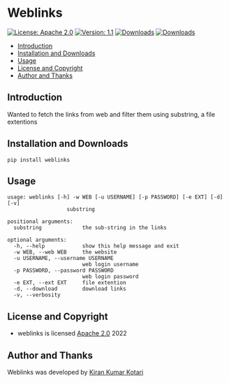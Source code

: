 # Weblinks

[![License: Apache 2.0](https://img.shields.io/badge/License-Apache2-yellow.svg)](https://opensource.org/licenses/Apache-2.0)
[![Version: 1.1](https://img.shields.io/badge/Version-1.1-parrotgreen.svg)](https://github.com/kirankotari/weblinks)
[![Downloads](https://pepy.tech/badge/weblinks)](https://pepy.tech/project/weblinks)
[![Downloads](https://pepy.tech/badge/weblinks/week)](https://pepy.tech/project/weblinks/week)

- [Introduction](#introduction)
- [Installation and Downloads](#installation-and-downloads)
- [Usage](#usage)
- [License and Copyright](#license-and-copyright)
- [Author and Thanks](#author-and-thanks)

## Introduction

Wanted to fetch the links from web and filter them using substring, a file extentions

## Installation and Downloads

`pip install weblinks`

## Usage

```
usage: weblinks [-h] -w WEB [-u USERNAME] [-p PASSWORD] [-e EXT] [-d] [-v]
                   substring

positional arguments:
  substring             the sub-string in the links

optional arguments:
  -h, --help            show this help message and exit
  -w WEB, --web WEB     the website
  -u USERNAME, --username USERNAME
                        web login username
  -p PASSWORD, --password PASSWORD
                        web login password
  -e EXT, --ext EXT     file extention
  -d, --download        download links
  -v, --verbosity
```

## License and Copyright

- weblinks is licensed [Apache 2.0](https://opensource.org/licenses/Apache-2.0) 2022

## Author and Thanks

Weblinks was developed by [Kiran Kumar Kotari](https://github.com/kirankotari)
